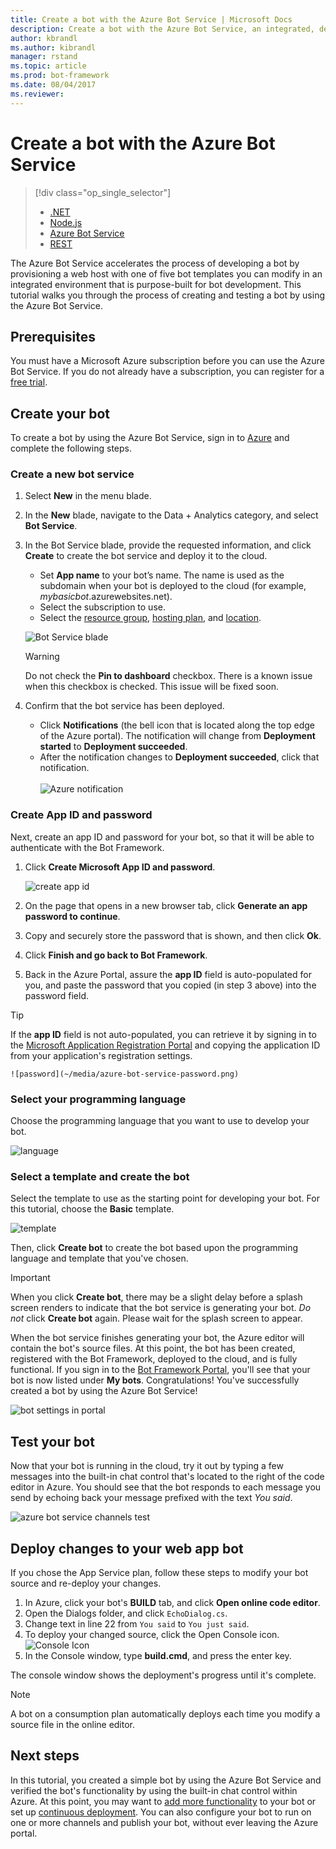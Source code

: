 ```yaml
---
title: Create a bot with the Azure Bot Service | Microsoft Docs
description: Create a bot with the Azure Bot Service, an integrated, dedicated bot development environment.
author: kbrandl
ms.author: kibrandl
manager: rstand
ms.topic: article
ms.prod: bot-framework
ms.date: 08/04/2017
ms.reviewer: 
---
```

# Create a bot with the Azure Bot Service
> [!div class="op_single_selector"]
> - [.NET](~/dotnet/bot-builder-dotnet-quickstart.md)
> - [Node.js](~/nodejs/bot-builder-nodejs-quickstart.md)
> - [Azure Bot Service](azure-bot-service-quickstart.md)
> - [REST](rest-api/bot-framework-rest-connector-quickstart.md)

The Azure Bot Service accelerates the process of developing a bot 
by provisioning a web host with one of five bot templates you can modify in 
an integrated environment that is purpose-built for bot development. 
This tutorial walks you through the process of creating and testing a bot by using the Azure Bot Service.

## Prerequisites

You must have a Microsoft Azure subscription before you can use the Azure Bot Service. 
If you do not already have a subscription, you can register for a <a href="https://azure.microsoft.com/en-us/free/" target="_blank">free trial</a>.

## Create your bot

To create a bot by using the Azure Bot Service, 
sign in to <a href="https://portal.azure.com" target="_blank">Azure</a> and complete the following steps. 

### Create a new bot service

1. Select **New** in the menu blade. 

2. In the **New** blade, navigate to the Data + Analytics category, and select **Bot Service**. 

3. In the Bot Service blade, provide the requested information, and click **Create** to create the bot service and deploy it to the cloud. 

    - Set **App name** to your bot’s name. The name is used as the subdomain when your bot is deployed to the cloud (for example, *mybasicbot*.azurewebsites.net). 
    - Select the subscription to use.  
    - Select the <a href="https://azure.microsoft.com/en-us/documentation/articles/resource-group-overview/" target="_blank">resource group</a>, [hosting plan](azure-bot-service-hosting-plan.md), and <a href="https://azure.microsoft.com/en-us/regions/" target="_blank">location</a>.<br/>  

    ![Bot Service blade](~/media/azure-bot-service-create-bot.png)

    > [!WARNING] 
    > Do not check the **Pin to dashboard** checkbox. There is a known issue when this checkbox is checked. This issue will be fixed soon.

4. Confirm that the bot service has been deployed.
    - Click **Notifications** (the bell icon that is located along the top edge of the Azure portal). The notification will change from **Deployment started** to **Deployment succeeded**. 
    - After the notification changes to **Deployment succeeded**, click that notification.<br/><br/>
    ![Azure notification](~/media/azure-bot-service-first-bot-notification.png)

### Create App ID and password  

Next, create an app ID and password for your bot, so that it will be able to authenticate with the Bot Framework.

1. Click **Create Microsoft App ID and password**.  

    ![create app id](~/media/azure-bot-service-create-app-id.png)  

2. On the page that opens in a new browser tab, click **Generate an app password to continue**.

3. Copy and securely store the password that is shown, and then click **Ok**.

4. Click **Finish and go back to Bot Framework**.

5. Back in the Azure Portal, assure the **app ID** field is auto-populated for you, and paste the password that you copied (in step 3 above) into the password field.
> [!TIP]
> If the **app ID** field is not auto-populated, you can retrieve it by signing in to the 
> <a href="https://apps.dev.microsoft.com" target="_blank">Microsoft Application Registration Portal</a> 
> and copying the application ID from your application's registration settings.

    ![password](~/media/azure-bot-service-password.png)  


### Select your programming language 

Choose the programming language that you want to use to develop your bot.  

![language](~/media/azure-bot-service-coding-language.png)  

### Select a template and create the bot

Select the template to use as the starting point for developing your bot. 
For this tutorial, choose the **Basic** template. 

![template](~/media/azure-bot-service-template.png)  

Then, click **Create bot** to create the bot based upon the programming language and template that you've chosen. 

> [!IMPORTANT]
> When you click **Create bot**, there may be a slight delay before a splash screen renders to indicate that the bot service is generating your bot. *Do not* click **Create bot** again. Please wait for the splash screen to appear.

When the bot service finishes generating your bot, the Azure editor will contain the bot's source files. 
At this point, the bot has been created, registered with the Bot Framework, deployed to the cloud, and is fully functional. 
If you sign in to the <a href="https://dev.botframework.com" target="_blank">Bot Framework Portal</a>, 
you'll see that your bot is now listed under **My bots**. 
Congratulations! You've successfully created a bot by using the Azure Bot Service! 

![bot settings in portal](~/media/azure-bot-service-bf-portal.png)

## Test your bot

Now that your bot is running in the cloud, try it out by typing a few messages into the built-in chat control 
that's located to the right of the code editor in Azure. 
You should see that the bot responds to each message you send by echoing back your message prefixed with the text *You said*. 

![azure bot service channels test](~/media/azure-bot-service-editor.png)  


## Deploy changes to your web app bot

If you chose the App Service plan, follow these steps to modify your bot source and re-deploy your changes.

1. In Azure, click your bot's **BUILD** tab, and click **Open online code editor**.
2. Open the Dialogs folder, and click `EchoDialog.cs`.
3. Change text in line 22 from `You said` to `You just said`.
4. To deploy your changed source, click the Open Console icon.  
    ![Console Icon](~/media/azure-bot-service-console-icon.png)
2. In the Console window, type **build.cmd**, and press the enter key.

The console window shows the deployment's progress until it's complete.

  
> [!NOTE]
> A bot on a consumption plan automatically deploys each time you modify a source file in the online editor.

## Next steps

In this tutorial, you created a simple bot by using the Azure Bot Service 
and verified the bot's functionality by using the built-in chat control within Azure. 
At this point, you may want to [add more functionality](bot-design-principles.md) to your bot or set up [continuous deployment](azure-bot-service-continuous-deployment.md). 
You can also configure your bot to run on one or more channels and publish your bot, without ever leaving 
the Azure portal. 
